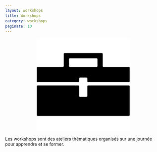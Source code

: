 ```yaml
---
layout: workshops
title: Workshops
category: workshops
paginate: 10
---
```


<center>
    <img src="/images/workshop.svg" alt="workshop" width="300px">
</center>

Les workshops sont des ateliers thématiques organisés sur une journée
pour apprendre et se former.
